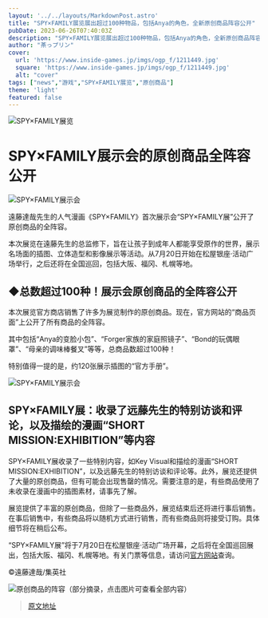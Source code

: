 ```yaml
---
layout: '../../layouts/MarkdownPost.astro'
title: "SPY×FAMILY展览展出超过100种物品，包括Anya的角色，全新原创商品阵容公开"
pubDate: 2023-06-26T07:40:03Z
description: "SPY×FAMILY展览展出超过100种物品，包括Anya的角色，全新原创商品阵容公开"
author: "茶っプリン"
cover:
  url: 'https://www.inside-games.jp/imgs/ogp_f/1211449.jpg'
  square: 'https://www.inside-games.jp/imgs/ogp_f/1211449.jpg'
  alt: "cover"
tags: ["news","游戏","SPY×FAMILY展览","原创商品"]
theme: 'light'
featured: false
---
```

![SPY×FAMILY展览](https://www.inside-games.jp/imgs/ogp_f/1211449.jpg)

# SPY×FAMILY展示会的原创商品全阵容公开

![SPY×FAMILY展示会](https://www.inside-games.jp/imgs/zoom/1211411.jpg)

遠藤達哉先生的人气漫画《SPY×FAMILY》首次展示会“SPY×FAMILY展”公开了原创商品的全阵容。

本次展览在遠藤先生的总监修下，旨在让孩子到成年人都能享受原作的世界，展示名场面的插图、立体造型和影像展示等活动。从7月20日开始在松屋银座·活动广场举行，之后还将在全国巡回，包括大阪、福冈、札幌等地。

## ◆总数超过100种！展示会原创商品的全阵容公开

本次展览官方商店销售了许多为展览制作的原创商品。现在，官方网站的“商品页面”上公开了所有商品的全阵容。

其中包括“Anya的变脸小包”、“Forger家族的家庭照镜子”、“Bond的玩偶眼罩”、“母亲的调味棒餐叉”等等，总商品数超过100种！

特别值得一提的是，约120张展示插图的“官方手册”。 

![SPY×FAMILY展示会](https://www.inside-games.jp/imgs/zoom/1211412.jpg)
## SPY×FAMILY展：收录了远藤先生的特别访谈和评论，以及描绘的漫画“SHORT MISSION:EXHIBITION”等内容

SPY×FAMILY展收录了一些特别内容，如Key Visual和描绘的漫画“SHORT MISSION:EXHIBITION”，以及远藤先生的特别访谈和评论等。此外，展览还提供了大量的原创商品，但有可能会出现售罄的情况。需要注意的是，有些商品使用了未收录在漫画中的插图素材，请事先了解。

展览提供了丰富的原创商品，但除了一些商品外，展览结束后还将进行事后销售。在事后销售中，有些商品将以随机方式进行销售，而有些商品则将接受订购。具体细节将在稍后公布。

“SPY×FAMILY展”将于7月20日在松屋银座·活动广场开幕，之后将在全国巡回展出，包括大阪、福冈、札幌等地。有关门票等信息，请访问<a target="_blank" rel="noopener noreferrer nofollow" href="https://spyfamily-ex.com/ticket">官方网站</a>查询。

©遠藤達哉/集英社

![原创商品的阵容（部分摘录，点击图片可查看全部内容）](https://www.inside-games.jp/imgs/zoom/1211440.jpg)

>[原文地址](https://www.inside-games.jp/article/2023/06/26/146818.html)  